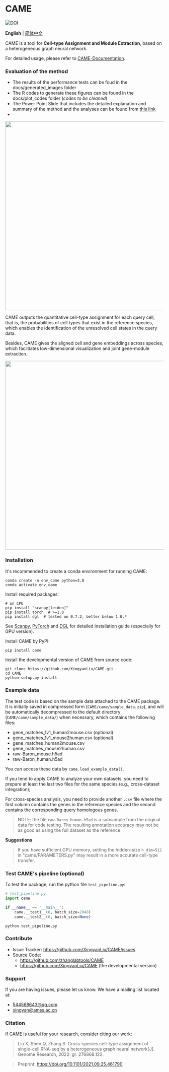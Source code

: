 # CAME
[![DOI](https://zenodo.org/badge/367772907.svg)](https://zenodo.org/badge/latestdoi/367772907)

**English** | [简体中文](README_CH.md)

CAME is a tool for **Cell-type Assignment and Module Extraction**, based on a heterogeneous graph neural network.

For detailed usage, please refer to [CAME-Documentation](https://xingyanliu.github.io/CAME/index.html).
### Evaluation of the method

- The results of the performance tests can be foud in the docs/generated_images folder
- The R codes to generate these figures can be found in the docs/plot_codes folder (*codes to be cleaned*)
- The Power Point Slide that includes the detailed explanation and summary of the method and the analyses can be found from [this link](https://docs.google.com/presentation/d/1dVnnNGNsZedRwAf4YY51ntLx1QW0ID5IM1A56FaZlss/edit?usp=drive_link)
- 










<img src="docs/_images/Fig1ABC.png" width="600"/>

CAME outputs the quantitative cell-type assignment for each query cell, that is, 
the probabilities of cell types that exist in the reference species, which 
enables the identification of the unresolved cell states in the query data. 

Besides, CAME gives the aligned cell and gene embeddings across species, which 
facilitates low-dimensional visualization and joint gene-module extraction.

<img src="docs/_images/Fig1D.png" width="600"/>


### Installation

It's recommended to create a conda environment for running CAME:

```shell
conda create -n env_came python=3.8
conda activate env_came
```

Install required packages:

```shell
# on CPU
pip install "scanpy[leiden]"
pip install torch  # >=1.8 
pip install dgl  # tested on 0.7.2, better below 1.0.*
```

See [Scanpy](https://scanpy.readthedocs.io/en/stable/), 
[PyTorch](https://pytorch.org/) and [DGL](https://www.dgl.ai/) 
for detailed installation guide (especially for GPU version).


Install CAME by PyPI:

```shell
pip install came
```

Install the developmental version of CAME from source code:

```shell
git clone https://github.com/XingyanLiu/CAME.git
cd CAME
python setup.py install
```

### Example data

The test code is based on the sample data attached to the CAME package. 
It is initially saved in compressed form (`CAME/came/sample_data.zip`),
and will be automatically decompressed to the default directory 
(`CAME/came/sample_data/`) when necessary, which contains the following files:

- gene_matches_1v1_human2mouse.csv (optional)
- gene_matches_1v1_mouse2human.csv (optional)
- gene_matches_human2mouse.csv
- gene_matches_mouse2human.csv
- raw-Baron_mouse.h5ad
- raw-Baron_human.h5ad 

You can access these data by ``came.load_example_data()``.

If you tend to apply CAME to analyze your own datasets, you need to
prepare at least the last two files for the same species (e.g., cross-dataset
integration);

For cross-species analysis, you need to provide another `.csv`
file where the first column contains the genes in the reference species and the
second contains the corresponding query homologous genes.


> NOTE:
> the file `raw-Baron_human.h5ad` is a subsample from the original data 
> for code testing. The resulting annotation accuracy may not be as good as 
> using the full dataset as the reference.

**Suggestions**
> 
> If you have sufficient GPU memory, setting the hidden-size `h_dim=512` 
in "came/PARAMETERS.py" may result in a more accurate cell-type transfer. 

### Test CAME's pipeline (optional)

To test the package, run the python file `test_pipeline.py`:

```python
# test_pipeline.py
import came

if __name__ == '__main__':
    came.__test1__(6, batch_size=2048)
    came.__test2__(6, batch_size=None)
```

```shell
python test_pipeline.py 
```

### Contribute

* Issue Tracker: https://github.com/XingyanLiu/CAME/issues
* Source Code:
  * https://github.com/zhanglabtools/CAME
  * https://github.com/XingyanLiu/CAME (the developmental version)

### Support

If you are having issues, please let us know. We have a mailing list located at:

* 544568643@qq.com
* xingyan@amss.ac.cn


### Citation

If CAME is useful for your research, consider citing our work:

> Liu X, Shen Q, Zhang S. Cross-species cell-type assignment of single-cell RNA-seq by a heterogeneous graph neural network[J]. Genome Research, 2022: gr. 276868.122.

> Preprint: https://doi.org/10.1101/2021.09.25.461790


